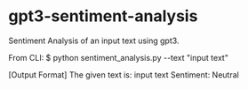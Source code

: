 # gpt3-sentiment-analysis

Sentiment Analysis of an input text using gpt3.


From CLI:
$ python sentiment_analysis.py --text "input text"

[Output Format]
The given text is: input text
Sentiment:  Neutral
